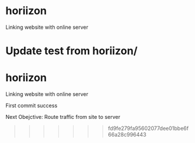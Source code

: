 # horiizon
Linking website with online server

Update test from horiizon/
=======
# horiizon
Linking website with online server

First commit success

Next Obejctive:
Route traffic from site to server
>>>>>>> fd9fe279fa95602077dee01bbe6f66a28c996443
